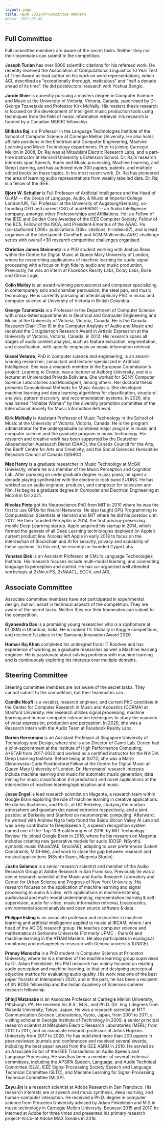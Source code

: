 ```yaml
---
layout: page
title: HEAR 2021<br>Committee Members
#date: 2021-05-09
---
```


## Full Committee

Full committee members are aware of the secret tasks. Neither they
nor their teammates can submit to the competition.

**Joseph Turian** has over 6000 scientific citations for his refereed
work. He recently received the Association of Computational Linguistics
10 Year Test of Time Award as lead author on his work on word
representations, which ACL described as "exceptionally thorough,
meticulous" and "half a decade ahead of its time". He did
postdoctoral research with Yoshua Bengio.

**Jordie Shier** is currently pursuing a masters degree in Computer
Science and Music at the University of Victoria, Victoria, Canada,
supervised by Dr. George Tzanetakis and Professor Kirk McNally. His
masters thesis research is focused on the development of intelligent
music production tools using techniques from the field of music
information retrieval. His research is funded by a Canadian NSERC
fellowship.

**Bhiksha Raj** is a Professor in the Language Technologies Institute
of the School of Computer Science at Carnegie Mellon University.
He also holds affiliate positions in the Electrical and Computer
Engineering, Machine Learning and Music Technology departments.
Prior to joining Carnegie Mellon in 2008, Dr. Raj was at Mitsubishi
Electric Research Labs, and a part-time instructor at Harvard
University's Extension School. Dr. Raj's research interests span
Speech, Audio and Music processing, Machine Learning, and Deep
Learning, and has authored over 300 papers, patents, and multiple
edited books on these topics. In his most recent work, Dr. Raj has
pioneered the area of learning audio representations from weakly
labelled data. Dr. Raj is a fellow of the IEEE.

**Björn W. Schuller** is Full Professor of Artificial Intelligence
and the Head of GLAM -- the Group of Language, Audio, & Music at
Imperial College London/UK, Full Professor at the University of
Augsburg/Germany, co-founding CEO and current CSO of audEERING --
an Audio Intelligence company, amongst other Professorships and
Affiliations. He is a Fellow of the IEEE and Golden Core Awardee
of the IEEE Computer Society, Fellow of the BCS, Fellow of the ISCA,
and President-Emeritus of the AAAC. He (co-)authored 1,000+
publications (36k+ citations, h-index=87), and is lead organiser
of the Interspeech ComParE and ACM Multimedia AVEC challenge series
with overall >30 research competitive challenges organised.

**Christian James Steinmetz** is a PhD student working with Joshua
Reiss within the Centre for Digital Music at Queen Mary University
of London, where he researching applications of machine learning
for audio signal processing with a focus on high fidelity audio and
music production. Previously, he was an intern at  Facebook Reality
Labs, Dolby Labs, Bose and Cirrus Logic.

**Colin Malloy** is an award-winning percussionist and composer
specializing in contemporary solo and chamber percussion, the steel
pan, and music technology. He is currently pursuing an interdisciplinary
PhD in music and computer science at University of Victoria in
British Columbia.

**George Tzanetakis** is a Professor in the Department of Computer
Science with cross-listed appointments in Electrical and Computer
Engineering and Music at the University of Victoria, Victoria,
Canada. He is the Canada Research Chair (Tier II) in the Computer
Analysis of Audio and Music and received the Craigdarroch Research
Award in Artistic Expression at the University of Victoria, Victoria,
Canada, in 2012. His research spans all stages of audio content
analysis, such as feature extraction, segmentation, and classification,
with specific emphasis on music information retrieval.

**Gissel Velarde**, PhD in computer science and engineering, is an
award-winning researcher, consultant and lecturer specialized in
Artificial Intelligence. She was a research member in the European
Commission's project: Learning to Create, was a lecturer at Aalborg
University, and is a lecturer at Universidad Privada Boliviana. She
worked for SONY Computer Science Laboratories and Moodagent, among
others. Her doctoral thesis presents Convolutional Methods for Music
Analysis. She developed machine learning and deep learning algorithms
for classification, structural analysis, pattern discovery, and
recommendation systems. In 2020, she was named "Notable Women"
by the diversity promotion committee of the International Society
for Music Information Retrieval.

**Kirk McNally** is Assistant Professor of Music Technology in the
School of Music at the University of Victoria, Victoria, Canada.
He is the program administrator for the undergraduate combined major
program in music and computer science and the graduate program in
music technology. His research and creative work has been supported
by the Deutscher Akademischer Austausch Dienst (DAAD), the Canada
Council for the Arts, the Banff Centre for Arts and Creativity, and
the Social Sciences Humanities Research Council of Canada (SSHRC).

**Max Henry**  is a graduate researcher in Music Technology at
McGill University, where he is a member of the Music Perception and
Cognition Lab. After pursuing an undergraduate degree in jazz piano,
he spent a decade playing synthesizer with the electronic rock band
SUUNS. He has worked as an audio engineer, producer, and composer
for television and film. He begins a graduate degree in Computer
and Electrical Engineering at McGill in fall 2021.

**Nicolas Pinto**  got his Neuroscience PhD from MIT in 2010 where
he was the first to use GPUs for Neural Networks. He also taught
GPU Programming to Computational Scientists at Harvard and MIT where
he did his postdoc until 2012. He then founded Perceptio in 2014,
the first privacy-preserving mobile Deep Learning startup. Apple
acquired his startup in 2014, which formed the genesis of all Deep
Learning technologies deployed on Apple’s current product line.
Nicolas left Apple in early 2018 to focus on the intersection of
Blockchain and AI for security, privacy and scalability of these
systems. To this end, he recently co-founded Cygni Labs.

**Yonatan Bisk**  is an Assistant Professor at CMU's Language
Technologies Institute. His research focuses include multi-modal
learning, and connecting language to perception and control. He has
co-organized well attended workshops at 2xNeurIPS, 2xNAACL, ECCV,
and ACL.

## Associate Committee

Associate committee members have not participated in experimental
design, but will assist in technical aspects of the competition.
They are aware of the secret tasks. Neither they nor their teammates
can submit to the competition.

**Gyanendra Das**  is a promising young researcher who is a sophomore
at IIT(ISM) in Dhanbad, India.  He is ranked 1% Globally in Kaggle
competitions, and received 1st place in the Samsung Innovation Award
2020.

**Humair Raj Khan** completed his undergrad from IIT Roorkee and
has experience of working as a graduate researcher as well a Machine
learning engineer. He is passionate about solving problems with
machine learning and is continuously exploring his interests over
multiple domains.

## Steering Committee

Steering committee members are not aware of the secret tasks. They
cannot submit to the competition, but their teammates can.

**Camille Noufi** is a vocalist, research engineer, and current PhD
candidate in the Center for Computer Research in Music and Acoustics
(CCRMA) at Stanford University. Her research utilizes signal
processing, machine learning and human-computer-interaction techniques
to study the nuances of vocal expression, production and perception.
In 2020, she was a Research Intern with the Audio Team at Facebook
Reality Labs.

**Dorien Herremans** is an Assistant Professor at Singapore University
of Technology and Design, where she is also Director of Game Lab.
Dorien had a joint-appointment at the Institute of High Performance
Computing, A*STAR from 2017-2020 and worked as a certified instructor
for the NVIDIA Deep Learning Institute. Before being at SUTD, she
was a Marie Sklodowska-Curie Postdoctoral Fellow at the Centre for
Digital Music at Queen Mary University of London. Dr. Herremans'
research interests include machine learning and music for automatic
music generation, data mining for music classification (hit prediction)
and novel applications at the intersection of machine learning/optimization
and music.

**Jesse Engel** is lead research scientist on Magenta, a research
team within Google Brain exploring the role of machine learning in
creative applications. He did his Bachelors, and Ph.D., at UC
Berkeley, studying the martian atmosphere and quantum dot nanoelectronics
respectively, and a joint postdoc at Berkeley and Stanford on
neuromorphic computing. Afterward, he worked with Andrew Ng to help
found the Baidu Silicon Valley AI Lab and was a key contributor to
DeepSpeech 2, a speech recognition system named one of the ‘Top 10
Breakthroughs of 2016’ by MIT Technology Review. He joined Google
Brain in 2016, where he his research on Magenta includes creating
new generative models for audio (DDSP, NSynth), symbolic music
(MusicVAE, GrooVAE), adapting to user preferences (Latent Constraints,
MIDI-Me), and work to close the gap between research and musical
applications (NSynth Super, Magenta Studio).

**Justin Salamon** is a senior research scientist and member of the
Audio Research Group at Adobe Research in San Francisco. Previously
he was a senior research scientist at the Music and Audio Research
Laboratory and Center for Urban Science and Progress of New York
University.  His research focuses on the application of machine
learning and signal processing to audio & video, with applications
in machine listening, audiovisual and multi-modal understanding,
representation learning & self-supervision, audio for video, music
information retrieval, bioacoustics, environmental sound analysis
and open source software & data.

**Philippe Esling** is an associate professor and researcher in
machine learning and artificial intelligence applied to music at
IRCAM, where I am head of the ACIDS research group. He teaches
computer science and mathematics at Sorbonne Université (Formerly
UPMC - Paris 6) and machine learning in the ATIAM Masters. He also
participates in ecological monitoring and metagenetics research
with Geneva university (UNIGE).

**Pranay Manocha** is a PhD student in Computer Science at Princeton
University, where he is a member of the machine learning group
supervised by Dr. Adam Finkelstein. His PhD research has mainly
focused on relating audio perception and machine learning, to that
end designing perceptual objective metrics for evaluating audio
quality. His work was one of the best paper finalists at Interspeech
2020, and in the past, he has been a recipient of SN BOSE fellowship
and the Indian Academy of Sciences summer research fellowship.

**Shinji Watanabe**  is an Associate Professor at Carnegie Mellon
University, Pittsburgh, PA. He received his B.S., M.S., and Ph.D.
(Dr. Eng.) degrees from Waseda University, Tokyo, Japan. He was a
research scientist at NTT Communication Science Laboratories, Kyoto,
Japan, from 2001 to 2011, a visiting scholar in Georgia Institute
of Technology in 2009, a senior principal research scientist at
Mitsubishi Electric Research Laboratories (MERL) from 2012 to 2017,
and an associate research professor at Johns Hopkins University
from 2017 to 2020.  He has published more than 200 papers in
peer-reviewed journals and conferences and received several awards,
including the best paper award from the IEEE ASRU in 2019. He served
as an Associate Editor of the IEEE Transactions on Audio Speech and
Language Processing. He was/has been a member of several technical
committees, including the APSIPA Speech, Language, and Audio Technical
Committee (SLA), IEEE Signal Processing Society Speech and Language
Technical Committee (SLTC), and Machine Learning for Signal Processing
Technical Committee (MLSP).

**Zeyu Jin** is a research scientist at Adobe Research in San
Francisco. His research interests are at speech and music synthesis,
deep learning, and human-computer interaction. He received a Ph.D.
degree in computer science from Princeton University adviced by
Adam Finkelstein and M.S in music technology in Carnegie Mellon
University. Between 2015 and 2017, he interned at Adobe for three
times and presented his primary research project–VoCo–at Adobe
MAX Sneaks in 2016.
